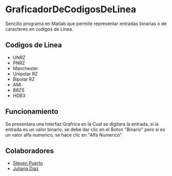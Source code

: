 # GraficadorDeCodigosDeLinea #
Sencillo programa en Matlab que permite representar entradas binarias o de caracteres en codigos de Linea.

## Codigos de Linea ##
- UNRZ
- PNRZ
- Manchester
- Unipolar RZ
- Bipolar RZ
- AMI
- B8ZS
- HDB3

## Funcionamiento ##
Se presentara una Interfaz Grafrica en la Cual se digitara la entrada, si la entrada es un valor binario, se debe dar clic en el Boton "Binario" pero si es un valor alfa numerico, se hace clic en "Alfa Numerico"

## Colaboradores ##
- [Steven Puerto](https://github.com/stevenn2012)
- [Juliana Diaz](https://github.com/julidr)
